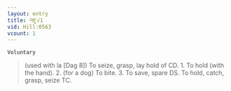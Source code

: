 ```yaml
---
layout: entry
title: འཇུ་√1
vid: Hill:0563
vcount: 1
---
```

`Voluntary` 
> (used with la [Dag 8]) To seize, grasp, lay hold of CD\.
 1\.
 To hold (with the hand)\.
 2\.
 (for a dog) To bite\.
 3\.
 To save, spare DS\.
 To hold, catch, grasp, seize TC\.

